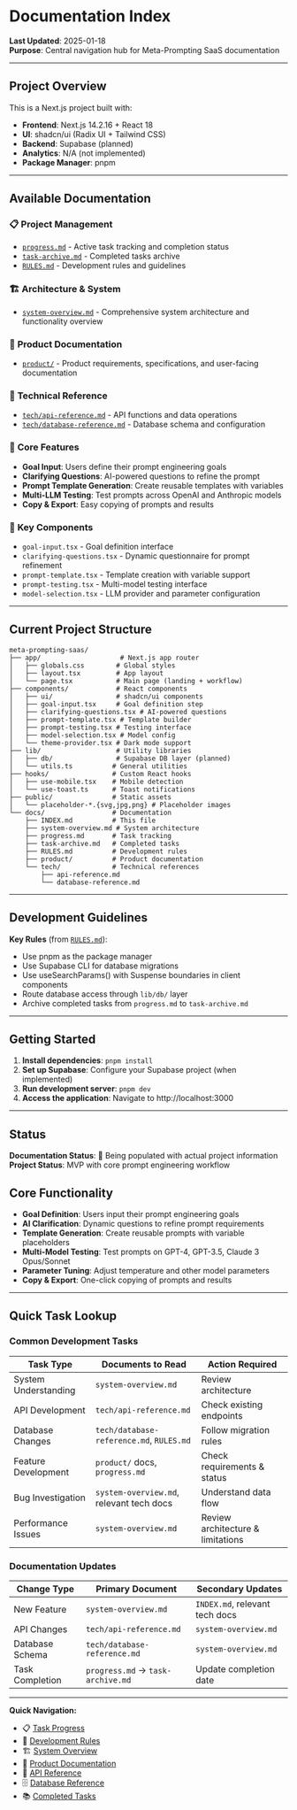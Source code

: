 # Documentation Index

**Last Updated**: 2025-01-18\
**Purpose**: Central navigation hub for Meta-Prompting SaaS documentation

---

## Project Overview

This is a Next.js project built with:

- **Frontend**: Next.js 14.2.16 + React 18
- **UI**: shadcn/ui (Radix UI + Tailwind CSS)
- **Backend**: Supabase (planned)
- **Analytics**: N/A (not implemented)
- **Package Manager**: pnpm

---

## Available Documentation

### 📋 **Project Management**

- [`progress.md`](progress.md) - Active task tracking and completion status
- [`task-archive.md`](task-archive.md) - Completed tasks archive
- [`RULES.md`](RULES.md) - Development rules and guidelines

### 🏗️ **Architecture & System**

- [`system-overview.md`](system-overview.md) - Comprehensive system architecture
  and functionality overview

### 📁 **Product Documentation**

- [`product/`](product/) - Product requirements, specifications, and user-facing
  documentation

### 🔧 **Technical Reference**

- [`tech/api-reference.md`](tech/api-reference.md) - API functions and data
  operations
- [`tech/database-reference.md`](tech/database-reference.md) - Database schema
  and configuration

### 🧪 **Core Features**

- **Goal Input**: Users define their prompt engineering goals
- **Clarifying Questions**: AI-powered questions to refine the prompt
- **Prompt Template Generation**: Create reusable templates with variables
- **Multi-LLM Testing**: Test prompts across OpenAI and Anthropic models
- **Copy & Export**: Easy copying of prompts and results

### 🔗 **Key Components**

- `goal-input.tsx` - Goal definition interface
- `clarifying-questions.tsx` - Dynamic questionnaire for prompt refinement
- `prompt-template.tsx` - Template creation with variable support
- `prompt-testing.tsx` - Multi-model testing interface
- `model-selection.tsx` - LLM provider and parameter configuration

---

## Current Project Structure

```
meta-prompting-saas/
├── app/                    # Next.js app router
│   ├── globals.css        # Global styles
│   ├── layout.tsx         # App layout
│   └── page.tsx           # Main page (landing + workflow)
├── components/            # React components
│   ├── ui/                # shadcn/ui components
│   ├── goal-input.tsx     # Goal definition step
│   ├── clarifying-questions.tsx # AI-powered questions
│   ├── prompt-template.tsx # Template builder
│   ├── prompt-testing.tsx # Testing interface
│   ├── model-selection.tsx # Model config
│   └── theme-provider.tsx # Dark mode support
├── lib/                   # Utility libraries
│   ├── db/                # Supabase DB layer (planned)
│   └── utils.ts          # General utilities
├── hooks/                # Custom React hooks
│   ├── use-mobile.tsx    # Mobile detection
│   └── use-toast.ts      # Toast notifications
├── public/               # Static assets
│   └── placeholder-*.{svg,jpg,png} # Placeholder images
└── docs/                 # Documentation
    ├── INDEX.md          # This file
    ├── system-overview.md # System architecture
    ├── progress.md       # Task tracking
    ├── task-archive.md   # Completed tasks
    ├── RULES.md          # Development rules
    ├── product/          # Product documentation
    └── tech/             # Technical references
        ├── api-reference.md
        └── database-reference.md
```

---

## Development Guidelines

**Key Rules** (from [`RULES.md`](RULES.md)):

- Use pnpm as the package manager
- Use Supabase CLI for database migrations
- Use useSearchParams() with Suspense boundaries in client components
- Route database access through `lib/db/` layer
- Archive completed tasks from `progress.md` to `task-archive.md`

---

## Getting Started

1. **Install dependencies**: `pnpm install`
2. **Set up Supabase**: Configure your Supabase project (when implemented)
3. **Run development server**: `pnpm dev`
4. **Access the application**: Navigate to http://localhost:3000

---

## Status

**Documentation Status**: 🔄 Being populated with actual project information\
**Project Status**: MVP with core prompt engineering workflow

## Core Functionality

- **Goal Definition**: Users input their prompt engineering goals
- **AI Clarification**: Dynamic questions to refine prompt requirements
- **Template Generation**: Create reusable prompts with variable placeholders
- **Multi-Model Testing**: Test prompts on GPT-4, GPT-3.5, Claude 3 Opus/Sonnet
- **Parameter Tuning**: Adjust temperature and other model parameters
- **Copy & Export**: One-click copying of prompts and results

---

## Quick Task Lookup

### Common Development Tasks

| Task Type            | Documents to Read                        | Action Required                   |
| -------------------- | ---------------------------------------- | --------------------------------- |
| System Understanding | `system-overview.md`                     | Review architecture               |
| API Development      | `tech/api-reference.md`                  | Check existing endpoints          |
| Database Changes     | `tech/database-reference.md`, `RULES.md` | Follow migration rules            |
| Feature Development  | `product/` docs, `progress.md`           | Check requirements & status       |
| Bug Investigation    | `system-overview.md`, relevant tech docs | Understand data flow              |
| Performance Issues   | `system-overview.md`                     | Review architecture & limitations |

### Documentation Updates

| Change Type     | Primary Document                  | Secondary Updates              |
| --------------- | --------------------------------- | ------------------------------ |
| New Feature     | `system-overview.md`              | `INDEX.md`, relevant tech docs |
| API Changes     | `tech/api-reference.md`           | `system-overview.md`           |
| Database Schema | `tech/database-reference.md`      | `system-overview.md`           |
| Task Completion | `progress.md` → `task-archive.md` | Update completion date         |

---

**Quick Navigation:**

- 📋 [Task Progress](progress.md)
- 📜 [Development Rules](RULES.md)
- 🏗️ [System Overview](system-overview.md)
- 📁 [Product Documentation](product/)
- 🔗 [API Reference](tech/api-reference.md)
- 🗄️ [Database Reference](tech/database-reference.md)
- 📚 [Completed Tasks](task-archive.md)
